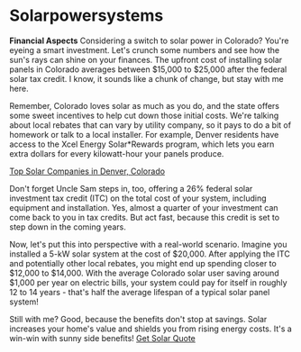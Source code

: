 # Solarpowersystems
**Financial Aspects**
Considering a switch to solar power in Colorado? You're eyeing a smart investment. Let's crunch some numbers and see how the sun's rays can shine on your finances. The upfront cost of installing solar panels in Colorado averages between $15,000 to $25,000 after the federal solar tax credit. I know, it sounds like a chunk of change, but stay with me here.

Remember, Colorado loves solar as much as you do, and the state offers some sweet incentives to help cut down those initial costs. We're talking about local rebates that can vary by utility company, so it pays to do a bit of homework or talk to a local installer. For example, Denver residents have access to the Xcel Energy Solar*Rewards program, which lets you earn extra dollars for every kilowatt-hour your panels produce.

[Top Solar Companies in Denver, Colorado](https://solarpowersystems.org/city/co-denver/)

Don't forget Uncle Sam steps in, too, offering a 26% federal solar investment tax credit (ITC) on the total cost of your system, including equipment and installation. Yes, almost a quarter of your investment can come back to you in tax credits. But act fast, because this credit is set to step down in the coming years.

Now, let's put this into perspective with a real-world scenario. Imagine you installed a 5-kW solar system at the cost of $20,000. After applying the ITC and potentially other local rebates, you might end up spending closer to $12,000 to $14,000. With the average Colorado solar user saving around $1,000 per year on electric bills, your system could pay for itself in roughly 12 to 14 years - that's half the average lifespan of a typical solar panel system!

Still with me? Good, because the benefits don't stop at savings. Solar increases your home's value and shields you from rising energy costs. It's a win-win with sunny side benefits!
[Get Solar Quote](https://solarpowersystems.org/get-solar-quote/)
